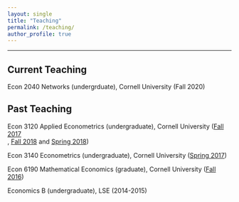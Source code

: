 ```yaml
---
layout: single
title: "Teaching"
permalink: /teaching/
author_profile: true
---
```

---

## Current Teaching
Econ 2040 Networks (undergrduate), Cornell University (Fall 2020)

## Past Teaching
Econ 3120 Applied Econometrics (undergraduate), Cornell University ([Fall 2017](http://AbhiAnanthEcon.github.io/files/Fall_2017.pdf)  
, [Fall 2018](http://AbhiAnanthEcon.github.io/files/Fall_2018.pdf) and [Spring 2018](http://AbhiAnanthEcon.github.io/files/Spring_2018.pdf))

Econ 3140 Econometrics (undergraduate), Cornell University ([Spring 2017](http://AbhiAnanthEcon.github.io/files/Spring_2017.pdf))

Econ 6190 Mathematical Economics (graduate), Cornell University ([Fall 2016](http://AbhiAnanthEcon.github.io/files/Fall_2016.pdf))

Economics B (undergraduate), LSE (2014-2015)
